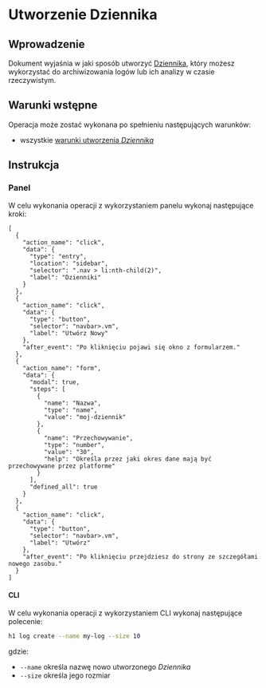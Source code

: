# Utworzenie Dziennika

## Wprowadzenie

Dokument wyjaśnia w jaki sposób utworzyć [Dziennika](/resource/storage/log-archive.md), który możesz wykorzystać do
archiwizowania logów lub ich analizy w czasie rzeczywistym.

## Warunki wstępne

Operacja może zostać wykonana po spełnieniu następujących warunków:

* wszystkie [warunki utworzenia *Dziennika*](/resource/storage/log-archive.md#utworzenie)

## Instrukcja

### Panel

W celu wykonania operacji z wykorzystaniem panelu wykonaj następujące kroki:

```guide
[
  {
    "action_name": "click",
    "data": {
      "type": "entry",
      "location": "sidebar",
      "selector": ".nav > li:nth-child(2)",
      "label": "Dzienniki"
    }
  },
  {
    "action_name": "click",
    "data": {
      "type": "button",
      "selector": "navbar>.vm",
      "label": "Utwórz Nowy"
    },
    "after_event": "Po kliknięciu pojawi się okno z formularzem."
  },
  {
    "action_name": "form",
    "data": {
      "modal": true,
      "steps": [
        {
          "name": "Nazwa",
          "type": "name",
          "value": "moj-dziennik"
        },
        {
          "name": "Przechowywanie",
          "type": "number",
          "value": "30",
          "help": "Określa przez jaki okres dane mają być przechowywane przez platforme"
        }
      ],
      "defined_all": true
    }
  },
  {
    "action_name": "click",
    "data": {
      "type": "button",
      "selector": "navbar>.vm",
      "label": "Utwórz"
    },
    "after_event": "Po kliknięciu przejdziesz do strony ze szczegółami nowego zasobu."
  }
]
```


#### CLI

W celu wykonania operacji z wykorzystaniem CLI wykonaj następujące polecenie:

```bash
h1 log create --name my-log --size 10
```

gdzie:

 * ```--name``` określa nazwę nowo utworzonego *Dziennika*
 * ```--size``` określa jego rozmiar

<!-- Szczegółowe dane są dostępne w dokumentacji polecenia [CLI="log create"]. -->